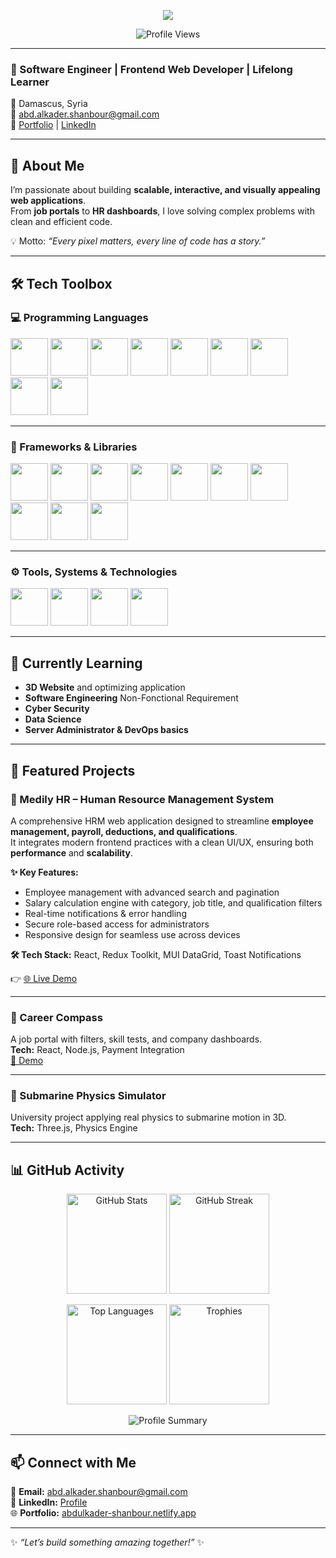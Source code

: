 <p align="center">
  <img src="https://capsule-render.vercel.app/api?type=waving&color=0:1E90FF,100:00BFFF&height=200&section=header&text=Welcome%20to%20Abdulkader's%20Profile!&fontSize=28&fontAlignY=35&animation=fadeIn&fontColor=ffffff" />
</p>

<p align="center">
  <img src="https://komarev.com/ghpvc/?username=abd-shan&style=for-the-badge&color=0a66c2&label=Profile+Views" alt="Profile Views"/>
</p>


---

### 🚀 Software Engineer | Frontend Web Developer | Lifelong Learner  

📍 Damascus, Syria  
📧 abd.alkader.shanbour@gmail.com  
🔗 [Portfolio](https://abdulkader-shanbour.netlify.app/) | [LinkedIn](https://www.linkedin.com/in/abdulkader-al-shanbour-553546263)  

---

## 🌟 About Me  
I’m passionate about building **scalable, interactive, and visually appealing web applications**.  
From **job portals** to **HR dashboards**, I love solving complex problems with clean and efficient code.  

💡 Motto: *“Every pixel matters, every line of code has a story.”*  

---

## 🛠️ Tech Toolbox

### 💻 Programming Languages
<!-- Large icons: use img tags with height for emphasis -->
<p align="left">
  <img src="https://img.shields.io/badge/-JavaScript-F7DF1E?logo=javascript&logoColor=000" height="60"/>
  <img src="https://img.shields.io/badge/-TypeScript-3178C6?logo=typescript&logoColor=fff" height="60"/>
  <img src="https://img.shields.io/badge/-Java-007396?logo=java&logoColor=fff" height="60"/>
  <img src="https://img.shields.io/badge/-C++-00599C?logo=c%2B%2B&logoColor=fff" height="60"/>
  <img src="https://img.shields.io/badge/-C-A8B9CC?logo=c&logoColor=fff" height="60"/>
  <img src="https://img.shields.io/badge/-C%23-239120?logo=c-sharp&logoColor=fff" height="60"/>
  <img src="https://img.shields.io/badge/-PHP-777BB4?logo=php&logoColor=fff" height="60"/>
  <img src="https://img.shields.io/badge/-HTML5-E34F26?logo=html5&logoColor=fff" height="60"/>
  <img src="https://img.shields.io/badge/-CSS3-1572B6?logo=css3&logoColor=fff" height="60"/>
</p>

---

### 🧩 Frameworks & Libraries
<p align="left">
  <img src="https://img.shields.io/badge/-React-61DAFB?logo=react&logoColor=000" height="60"/>
  <img src="https://img.shields.io/badge/-React%20Native-61DAFB?logo=react&logoColor=000" height="60"/>
  <img src="https://img.shields.io/badge/-Next.js-000000?logo=next.js&logoColor=fff" height="60"/>
  <img src="https://img.shields.io/badge/-Redux-764ABC?logo=redux&logoColor=fff" height="60"/>
  <img src="https://img.shields.io/badge/-NestJS-E0234E?logo=nestjs&logoColor=fff" height="60"/>
  <img src="https://img.shields.io/badge/-Angular-DD0031?logo=angular&logoColor=fff" height="60"/>
  <img src="https://img.shields.io/badge/-Laravel-FF2D20?logo=laravel&logoColor=fff" height="60"/>
  <img src="https://img.shields.io/badge/-Three.js-000000?logo=three.js&logoColor=fff" height="60"/>
  <img src="https://img.shields.io/badge/-OpenGL-5586A4?logo=opengl&logoColor=fff" height="60"/>
  <img src="https://img.shields.io/badge/-ANTLR-E34F26?logo=antlr&logoColor=fff" height="60"/>
</p>

---

### ⚙️ Tools, Systems & Technologies
<p align="left">
  <img src="https://img.shields.io/badge/-Docker-2496ED?logo=docker&logoColor=fff"  height="60"/>
  <img src="https://img.shields.io/badge/-Linux-FCC624?logo=linux&logoColor=000" height="60"/>
  <img src="https://img.shields.io/badge/-VS%20Code-007ACC?logo=visual-studio-code&logoColor=fff"  height="60"/>
  <img src="https://img.shields.io/badge/-AI%20%26%20ML-8A2BE2?logo=tensorflow&logoColor=fff"  height="60"/>
</p>

---

## 🌱 Currently Learning  
- **3D Website** and optimizing application
- **Software Engineering** Non-Fonctional Requirement
- **Cyber Security**
- **Data Science**     
- **Server Administrator & DevOps basics**  

---

## 📌 Featured Projects  

### 🔹 Medily HR – Human Resource Management System  
A comprehensive HRM web application designed to streamline **employee management, payroll, deductions, and qualifications**.  
It integrates modern frontend practices with a clean UI/UX, ensuring both **performance** and **scalability**.  

**✨ Key Features:**  
- Employee management with advanced search and pagination  
- Salary calculation engine with category, job title, and qualification filters  
- Real-time notifications & error handling  
- Secure role-based access for administrators  
- Responsive design for seamless use across devices  

**🛠 Tech Stack:** React, Redux Toolkit, MUI DataGrid, Toast Notifications  

👉 [🌐 Live Demo](https://medily-hr.netlify.app/)  

---

### 🔹 Career Compass  
A job portal with filters, skill tests, and company dashboards.  
**Tech:** React, Node.js, Payment Integration  
[🎥 Demo](https://drive.google.com/file/d/1DCGkzNJD5GAyi8bCkm1F88qMg9jcKKvQ/view)  

---

### 🔹 Submarine Physics Simulator  
University project applying real physics to submarine motion in 3D.  
**Tech:** Three.js, Physics Engine  

---

## 📊 GitHub Activity  

<p align="center">
  <!-- Stats -->
  <img src="https://github-readme-stats.vercel.app/api?username=abd-shan&show_icons=true&theme=transparent" alt="GitHub Stats" height="160"/>
  <!-- Streak -->
  <img src="https://streak-stats.demolab.com?user=abd-shan&theme=transparent&border_radius=5" alt="GitHub Streak" height="160"/>
</p>

<p align="center">
  <!-- Top Languages -->
  <img src="https://github-readme-stats.vercel.app/api/top-langs/?username=abd-shan&layout=compact&theme=transparent" alt="Top Languages" height="160"/>
  <!-- Trophies -->
  <img src="https://github-profile-trophy.vercel.app/?username=abd-shan&theme=flat&row=1&column=5" alt="Trophies" height="160"/>
</p>

<p align="center">
  <!-- Profile Summary Card -->
  <img src="https://github-profile-summary-cards.vercel.app/api/cards/profile-details?username=abd-shan&theme=transparent" alt="Profile Summary"/>
</p>

---

## 📫 Connect with Me  
📧 **Email:** abd.alkader.shanbour@gmail.com  
💼 **LinkedIn:** [Profile](https://www.linkedin.com/in/abdulkader-al-shanbour-553546263)  
🌐 **Portfolio:** [abdulkader-shanbour.netlify.app](https://abdulkader-shanbour.netlify.app/)  

---

✨ *“Let’s build something amazing together!”* ✨
